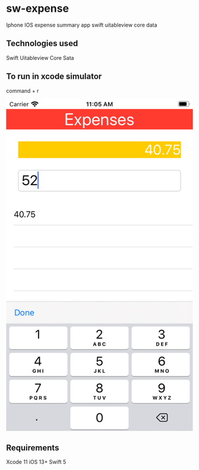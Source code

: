 # sw-expense
Iphone IOS expense summary app swift uitableview core data

## Technologies used
Swift
Uitableview
Core Sata

## To run in xcode simulator
command + r

![screen](screen.png)

## Requirements
Xcode 11
iOS 13+
Swift 5